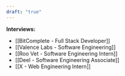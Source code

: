 ```yaml
---
draft: "true"
---
```

**Interviews:**
- [[BitComplete - Full Stack Developer]]
- [[Valence Labs - Software Engineering]]
- [[Roo Vet - Software Engineering Intern]]
- [[Deel - Software Engineering Associate]]
- [[X - Web Engineering Intern]]

